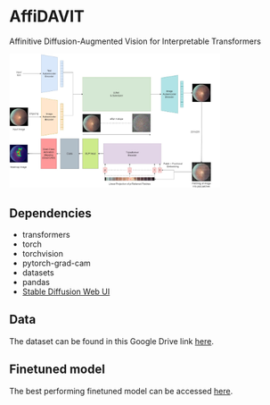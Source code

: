 # AffiDAVIT
Affinitive Diffusion-Augmented Vision for Interpretable Transformers

<img src="https://github.com/jcatapang/AffiDAVIT/blob/main/fig1.jpg" width=75%/>

## Dependencies
- transformers
- torch
- torchvision
- pytorch-grad-cam
- datasets
- pandas
- [Stable Diffusion Web UI](https://github.com/AUTOMATIC1111/stable-diffusion-webui)

## Data
The dataset can be found in this Google Drive link [here](https://drive.google.com/file/d/1g62GglbkRNFok0PVl1x-akh_OmmlVhbj/view?usp=sharing).

## Finetuned model
The best performing finetuned model can be accessed [here](https://drive.google.com/file/d/1Sr__tTGkNiCl8-CuUAhLNaJl6MSJeRlg/view?usp=share_link).
